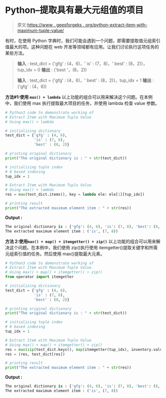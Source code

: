 # Python–提取具有最大元组值的项目

> 原文:[https://www . geesforgeks . org/python-extract-item-with-maximum-tuple-value/](https://www.geeksforgeeks.org/python-extract-item-with-maximum-tuple-value/)

有时，在使用 Python 字典时，我们可能会遇到一个问题，即需要提取值元组索引值最大的项。这种问题在 web 开发等领域都有应用。让我们讨论执行这项任务的某些方法。

> **输入** : test_dict = {'gfg' : (4，6)，' is' : (7，8)，' best' : (8，2)}，tup_idx = 0
> **输出** : ('best '，(8，2))
> 
> **输入** : test_dict = {'gfg' : (4，6)，' best' : (8，2)}，tup_idx = 1
> **输出** : ('gfg' : (4，6))

**方法#1:使用 `max() + lambda`**
以上功能的组合可以用来解决这个问题。在本例中，我们使用 max 执行提取最大项目的任务，并使用 lambda 检查 value 参数。

```py
# Python3 code to demonstrate working of 
# Extract Item with Maximum Tuple Value
# Using max() + lambda

# initializing dictionary
test_dict = {'gfg' : (4, 6),
             'is' : (7, 8),
             'best' : (8, 2)}

# printing original dictionary
print("The original dictionary is : " + str(test_dict))

# initializing tuple index 
# 0 based indexing
tup_idx = 1

# Extract Item with Maximum Tuple Value
# Using max() + lambda
res = max(test_dict.items(), key = lambda ele: ele[1][tup_idx])

# printing result 
print("The extracted maximum element item : " + str(res)) 
```

**Output :**

```py
The original dictionary is : {'gfg': (4, 6), 'is': (7, 8), 'best': (8, 2)}
The extracted maximum element item : ('is', (7, 8))

```

**方法 2:使用`max() + map() + itemgetter() + zip()`**
以上功能的组合可以用来解决这个问题。在本例中，我们使用 zip()执行使用 itemgetter()提取关键字和所需元组索引值的任务。然后使用 max()提取最大元素。

```py
# Python3 code to demonstrate working of 
# Extract Item with Maximum Tuple Value
# Using max() + map() + itemgetter() + zip()
from operator import itemgetter

# initializing dictionary
test_dict = {'gfg' : (4, 6),
             'is' : (7, 8),
             'best' : (8, 2)}

# printing original dictionary
print("The original dictionary is : " + str(test_dict))

# initializing tuple index 
# 0 based indexing
tup_idx = 1

# Extract Item with Maximum Tuple Value
# Using max() + map() + itemgetter() + zip()
res = max(zip(test_dict.keys(), map(itemgetter(tup_idx), inventory.values())), key = itemgetter(1))[0]
res = (res, test_dict[res])

# printing result 
print("The extracted maximum element item : " + str(res)) 
```

**Output :**

```py
The original dictionary is : {'gfg': (4, 6), 'is': (7, 8), 'best': (8, 2)}
The extracted maximum element item : ('is', (7, 8))

```